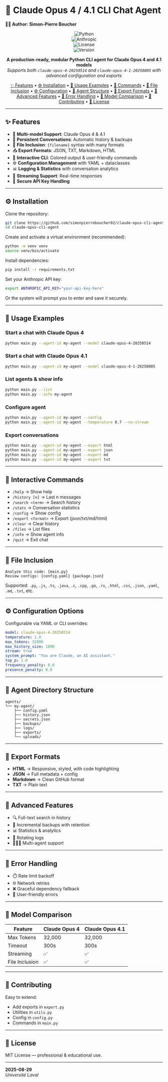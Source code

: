 # 🎼 Claude Opus 4 / 4.1 CLI Chat Agent  

**👨‍💻 Author: Simon-Pierre Boucher**  

<div align="center">  

![Python](https://img.shields.io/badge/Python-3.10%2B-blue?logo=python&logoColor=white)  
![Anthropic](https://img.shields.io/badge/Anthropic-API-green?logo=anthropic&logoColor=white)  
![License](https://img.shields.io/badge/License-MIT-yellow)  
![Version](https://img.shields.io/badge/Version-1.0.0-purple)  

**A production-ready, modular Python CLI agent for Claude Opus 4 and 4.1 models**  
*Supports both `claude-opus-4-20250514` and `claude-opus-4-1-20250805` with advanced configuration and exports*  

[✨ Features](#-features) • [⚙️ Installation](#-installation) • [🚀 Usage Examples](#-usage-examples) • [💬 Commands](#-interactive-commands) • [📎 File Inclusion](#-file-inclusion) • [⚙️ Configuration](#-configuration-options) • [📂 Agent Structure](#-agent-directory-structure) • [🎨 Export Formats](#-export-formats) • [🔧 Advanced Features](#-advanced-features) • [🚨 Error Handling](#-error-handling) • [🧪 Model Comparison](#-model-comparison) • [🤝 Contributing](#-contributing) • [📄 License](#-license)  

</div>  

---

## ✨ Features  

- 🔹 **Multi-model Support**: Claude Opus 4 & 4.1  
- 💬 **Persistent Conversations**: Automatic history & backups  
- 📁 **File Inclusion**: `{filename}` syntax with many formats  
- 📤 **Export Formats**: JSON, TXT, Markdown, HTML  
- 🎨 **Interactive CLI**: Colored output & user-friendly commands  
- ⚙️ **Configuration Management** with YAML + dataclasses  
- 📊 **Logging & Statistics** with conversation analytics  
- 🌊 **Streaming Support**: Real-time responses  
- 🔑 **Secure API Key Handling**  

---

## ⚙️ Installation  

Clone the repository:  
```bash
git clone https://github.com/simonpierreboucher02/claude-opus-cli-agent.git
cd claude-opus-cli-agent
```

Create and activate a virtual environment (recommended):  
```bash
python -m venv venv
source venv/bin/activate
```

Install dependencies:  
```bash
pip install -r requirements.txt
```

Set your Anthropic API key:  
```bash
export ANTHROPIC_API_KEY="your-api-key-here"
```  

Or the system will prompt you to enter and save it securely.  

---

## 🚀 Usage Examples  

### Start a chat with Claude Opus 4  
```bash
python main.py --agent-id my-agent --model claude-opus-4-20250514
```  

### Start a chat with Claude Opus 4.1  
```bash
python main.py --agent-id my-agent --model claude-opus-4-1-20250805
```  

### List agents & show info  
```bash
python main.py --list
python main.py --info my-agent
```  

### Configure agent  
```bash
python main.py --agent-id my-agent --config
python main.py --agent-id my-agent --temperature 0.7 --no-stream
```  

### Export conversations  
```bash
python main.py --agent-id my-agent --export html
python main.py --agent-id my-agent --export json
python main.py --agent-id my-agent --export md
python main.py --agent-id my-agent --export txt
```  

---

## 💬 Interactive Commands  

- `/help` → Show help  
- `/history [n]` → Last n messages  
- `/search <term>` → Search history  
- `/stats` → Conversation statistics  
- `/config` → Show config  
- `/export <format>` → Export (json/txt/md/html)  
- `/clear` → Clear history  
- `/files` → List files  
- `/info` → Show agent info  
- `/quit` → Exit chat  

---

## 📎 File Inclusion  

```
Analyze this code: {main.py}  
Review configs: {config.yaml} {package.json}  
```  

Supported: `.py`, `.js`, `.ts`, `.java`, `.c`, `.cpp`, `.go`, `.rs`, `.html`, `.css`, `.json`, `.yaml`, `.md`, `.txt`, etc.  

---

## ⚙️ Configuration Options  

Configurable via YAML or CLI overrides:  

```yaml
model: claude-opus-4-20250514
temperature: 1.0
max_tokens: 32000
max_history_size: 1000
stream: true
system_prompt: "You are Claude, an AI assistant."
top_p: 1.0
frequency_penalty: 0.0
presence_penalty: 0.0
```  

---

## 📂 Agent Directory Structure  

```
agents/
└── my-agent/
    ├── config.yaml
    ├── history.json
    ├── secrets.json
    ├── backups/
    ├── logs/
    ├── exports/
    └── uploads/
```  

---

## 🎨 Export Formats  

- **HTML** → Responsive, styled, with code highlighting  
- **JSON** → Full metadata + config  
- **Markdown** → Clean GitHub format  
- **TXT** → Plain text  

---

## 🔧 Advanced Features  

- 🔍 Full-text search in history  
- 💾 Incremental backups with retention  
- 📊 Statistics & analytics  
- 📝 Rotating logs  
- 🧑‍🤝‍🧑 Multi-agent support  

---

## 🚨 Error Handling  

- ⏱️ Rate limit backoff  
- 🌐 Network retries  
- ❌ Graceful dependency fallback  
- 🙌 User-friendly errors  

---

## 🧪 Model Comparison  

| Feature | Claude Opus 4 | Claude Opus 4.1 |
|---------|---------------|-----------------|
| Max Tokens | 32,000 | 32,000 |
| Timeout | 300s | 300s |
| Streaming | ✅ | ✅ |
| File Inclusion | ✅ | ✅ |  

---

## 🤝 Contributing  

Easy to extend:  
- Add exports in `export.py`  
- Utilities in `utils.py`  
- Config in `config.py`  
- Commands in `main.py`  

---

## 📄 License  

MIT License — professional & educational use.  

---

**2025-08-29**  
*Université Laval*  
